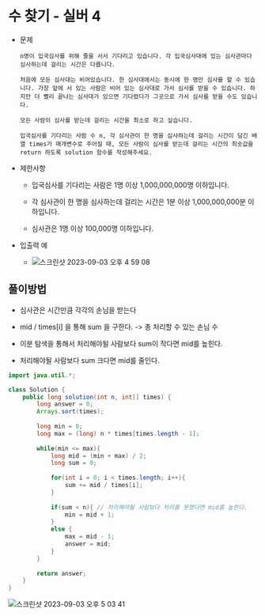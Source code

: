 # 수 찾기 - 실버 4

* 문제 
    ```
    n명이 입국심사를 위해 줄을 서서 기다리고 있습니다. 각 입국심사대에 있는 심사관마다 심사하는데 걸리는 시간은 다릅니다.

    처음에 모든 심사대는 비어있습니다. 한 심사대에서는 동시에 한 명만 심사를 할 수 있습니다. 가장 앞에 서 있는 사람은 비어 있는 심사대로 가서 심사를 받을 수 있습니다. 하지만 더 빨리 끝나는 심사대가 있으면 기다렸다가 그곳으로 가서 심사를 받을 수도 있습니다.

    모든 사람이 심사를 받는데 걸리는 시간을 최소로 하고 싶습니다.

    입국심사를 기다리는 사람 수 n, 각 심사관이 한 명을 심사하는데 걸리는 시간이 담긴 배열 times가 매개변수로 주어질 때, 모든 사람이 심사를 받는데 걸리는 시간의 최솟값을 return 하도록 solution 함수를 작성해주세요.

* 제한사항
    * 입국심사를 기다리는 사람은 1명 이상 1,000,000,000명 이하입니다.

    * 각 심사관이 한 명을 심사하는데 걸리는 시간은 1분 이상 1,000,000,000분 이하입니다.

    * 심사관은 1명 이상 100,000명 이하입니다.

* 입출력 예
    * ![스크린샷 2023-09-03 오후 4 59 08](https://github.com/wjddudqls96/java/assets/59672589/9d87553f-1097-4817-a69f-877e9eb377b4)


## 풀이방법

* 심사관은 시간만큼 각각의 손님을 받는다

* mid / times[i] 을 통해 sum 을 구한다. -> 총 처리할 수 있는 손님 수

* 이분 탐색을 통해서 처리해야될 사람보다 sum이 작다면 mid를 높힌다.

* 처리해야될 사람보다 sum 크다면 mid를 줄인다.

``` java
import java.util.*;

class Solution {
    public long solution(int n, int[] times) {
        long answer = 0;
        Arrays.sort(times);
        
        long min = 0;
        long max = (long) n * times[times.length - 1];
        
        while(min <= max){
            long mid = (min + max) / 2;
            long sum = 0;
            
            for(int i = 0; i < times.length; i++){
                sum += mid / times[i];
            }
            
            if(sum < n){ // 처리해야될 사람보다 처리를 못했다면 mid를 높힌다.
                min = mid + 1;
            }
            else {
                max = mid - 1;
                answer = mid;
            }
        }
        
        return answer;
    }
}
```

![스크린샷 2023-09-03 오후 5 03 41](https://github.com/wjddudqls96/java/assets/59672589/2cebe288-82b9-499d-beda-193675cbff01)